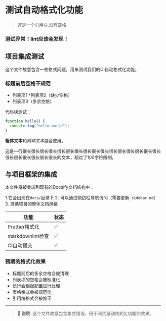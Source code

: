 # 测试自动格式化功能

> 这是一个引用块,没有空格
### 测试异常！lint应该会发现！

## 项目集成测试

这个文件故意包含一些格式问题，用来测试我们的CI自动格式化功能。

### 标题前后空格不规范

- 列表项1 \*列表项2（缺少空格）
- 列表项3（多余空格）

代码块测试：

```javascript
function hello() {
  console.log("hello world");
}
```

**粗体文本**和*斜体文本*混合使用。

这是一行很长很长很长很长很长很长很长很长很长很长很长很长很长很长很长很长很长很长很长很长很长很长的文本，超过了100字符限制。

## 与项目框架的集成

本文件将被集成到现有的Docsify文档结构中：

1.它会出现在`docs/`目录下 2. 可以通过侧边栏导航访问（需要更新`_sidebar.md`）3. 遵循项目的整体文档风格

| 功能             | 状态 |
| ---------------- | ---- |
| Prettier格式化   | ✅   |
| markdownlint检查 | ✅   |
| CI自动提交       | ✅   |

### 预期的格式化效果

- 标题前后的多余空格会被清理
- 列表项的空格会被标准化
- 长行会根据配置进行处理
- 表格格式会被规范化
- 引用块格式会被修正

---

> 📝 **说明**: 这个文件故意包含格式错误，用于测试自动格式化功能的效果。
